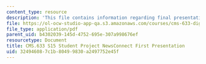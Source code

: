 ```yaml
---
content_type: resource
description: 'This file contains information regarding final presentation. '
file: https://ol-ocw-studio-app-qa.s3.amazonaws.com/courses/cms-633-digital-humanities-spring-2015/324946087c1b80499830a2497752e45f_MITCMS_633S15_FinalPres.pdf
file_type: application/pdf
parent_uid: b4302039-145d-4752-695e-307a998676ef
resourcetype: Document
title: CMS.633 S15 Student Project NewsConnect First Presentation
uid: 32494608-7c1b-8049-9830-a2497752e45f
---
```

